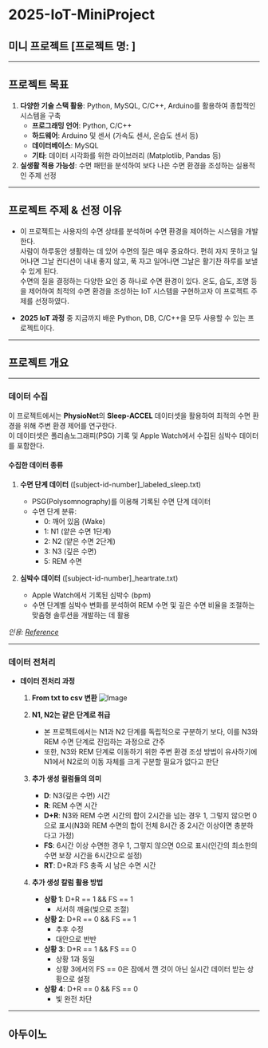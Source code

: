 # 2025-IoT-MiniProject
## 미니 프로젝트 [프로젝트 명: ]

---

## 프로젝트 목표
1. **다양한 기술 스택 활용**: Python, MySQL, C/C++, Arduino를 활용하여 종합적인 시스템을 구축
    - **프로그래밍 언어**: Python, C/C++
    - **하드웨어**: Arduino 및 센서 (가속도 센서, 온습도 센서 등)
    - **데이터베이스**: MySQL
    - **기타**: 데이터 시각화를 위한 라이브러리 (Matplotlib, Pandas 등)
2. **실생활 적용 가능성**: 수면 패턴을 분석하여 보다 나은 수면 환경을 조성하는 실용적인 주제 선정

---

## 프로젝트 주제 & 선정 이유
- 이 프로젝트는 사용자의 수면 상태를 분석하며 수면 환경을 제어하는 시스템을 개발한다.  
사람이 하루동안 생활하는 데 있어 수면의 질은 매우 중요하다. 편히 자지 못하고 일어나면 그날 컨디션이 내내 좋지 않고, 푹 자고 일어나면 그날은 활기찬 하루를 보낼 수 있게 된다.  
수면의 질을 결정하는 다양한 요인 중 하나로 수면 환경이 있다. 온도, 습도, 조명 등을 제어하여 최적의 수면 환경을 조성하는 IoT 시스템을 구현하고자 이 프로젝트 주제를 선정하였다.

- **2025 IoT 과정** 중 지금까지 배운 Python, DB, C/C++을 모두 사용할 수 있는 프로젝트이다.

---

## 프로젝트 개요

---

### 데이터 수집
이 프로젝트에서는 **PhysioNet**의 **Sleep-ACCEL** 데이터셋을 활용하여 최적의 수면 환경을 위해 주변 환경 제어를 연구한다.  
이 데이터셋은 폴리솜노그래피(PSG) 기록 및 Apple Watch에서 수집된 심박수 데이터를 포함한다.

#### 수집한 데이터 종류
1. **수면 단계 데이터** ([subject-id-number]_labeled_sleep.txt)
    - PSG(Polysomnography)를 이용해 기록된 수면 단계 데이터
    - 수면 단계 분류:
        - 0: 깨어 있음 (Wake)
        - 1: N1 (얕은 수면 1단계)
        - 2: N2 (얕은 수면 2단계)
        - 3: N3 (깊은 수면)
        - 5: REM 수면

2. **심박수 데이터** ([subject-id-number]_heartrate.txt)
    - Apple Watch에서 기록된 심박수 (bpm)
    - 수면 단계별 심박수 변화를 분석하여 REM 수면 및 깊은 수면 비율을 조절하는 맞춤형 솔루션을 개발하는 데 활용

*인용: [Reference](./Reference.txt)*

---

### 데이터 전처리
- **데이터 전처리 과정**
    1. **From txt to csv 변환**
    ![Image](path_to_image)  <!-- 여기에 관련 이미지 추가 -->
    2. **N1, N2는 같은 단계로 취급**
        - 본 프로젝트에서는 N1과 N2 단계를 독립적으로 구분하기 보다, 이를 N3와 REM 수면 단계로 진입하는 과정으로 간주
        - 또한, N3와 REM 단계로 이동하기 위한 주변 환경 조성 방법이 유사하기에 N1에서 N2로의 이동 자체를 크게 구분할 필요가 없다고 판단
    3. **추가 생성 컬럼들의 의미**
        - **D**: N3(깊은 수면) 시간
        - **R**: REM 수면 시간
        - **D+R**: N3와 REM 수면 시간의 합이 2시간을 넘는 경우 1, 그렇지 않으면 0으로 표시(N3와 REM 수면의 합이 전체 8시간 중 2시간 이상이면 충분하다고 가정)
        - **FS**: 6시간 이상 수면한 경우 1, 그렇지 않으면 0으로 표시(인간의 최소한의 수면 보장 시간을 6시간으로 설정)
        - **RT**: D+R과 FS 충족 시 남은 수면 시간

    4. **추가 생성 칼럼 활용 방법**
        - **상황 1**: D+R == 1 && FS == 1
            - 서서히 깨움(빛으로 조절)
        - **상황 2**: D+R == 0 && FS == 1
            - 추후 수정
            - 대안으로 반반
        - **상황 3**: D+R == 1 && FS == 0
            - 상황 1과 동일
            - 상황 3에서의 FS == 0은 잠에서 깬 것이 아닌 실시간 데이터 받는 상황으로 설정
        - **상황 4**: D+R == 0 && FS == 0
            - 빛 완전 차단

---

## 아두이노
